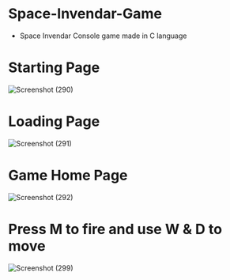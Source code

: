 # Space-Invendar-Game
- Space Invendar Console game made in C language

# Starting Page
![Screenshot (290)](https://user-images.githubusercontent.com/26683455/106179723-70900080-61c1-11eb-9839-ac1c250c8eb6.png)

# Loading Page
![Screenshot (291)](https://user-images.githubusercontent.com/26683455/106179763-7d145900-61c1-11eb-93be-db2191b95085.png)

# Game Home Page
![Screenshot (292)](https://user-images.githubusercontent.com/26683455/106179801-8c93a200-61c1-11eb-8fa8-685540df6975.png)

# Press M to fire and  use W & D to move
![Screenshot (299)](https://user-images.githubusercontent.com/26683455/106179900-a634e980-61c1-11eb-970d-f31b902c3c52.png)

